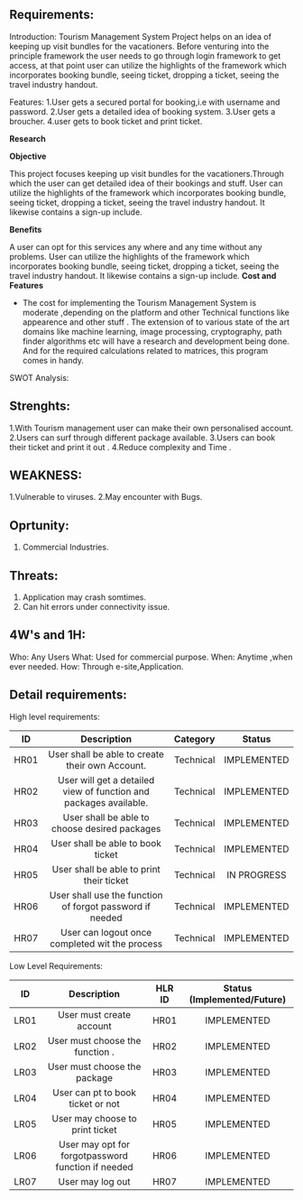 ## Requirements:

Introduction: 
 Tourism Management System Project helps on an idea of keeping up visit bundles for the vacationers. Before venturing into the principle framework the user needs to go through login framework to get access, at that point user can utilize the highlights of the framework which incorporates booking bundle, seeing ticket, dropping a ticket, seeing the travel industry handout. 

Features:
1.User gets a secured portal for booking,i.e with username and password.
2.User gets a detailed idea of booking system.
3.User gets a broucher.
4.user gets to book ticket and print ticket.


**Research**

**Objective**

This project focuses  keeping up visit bundles for the vacationers.Through which the user can get detailed idea of their bookings and stuff.  User  can utilize the highlights of the framework which incorporates booking bundle, seeing ticket, dropping a ticket, seeing the travel industry handout. It likewise contains a sign-up include.

**Benefits**

A user  can opt for this services any where and any time without any problems. User can utilize the highlights of the framework which incorporates booking bundle, seeing ticket, dropping a ticket, seeing the travel industry handout. It likewise contains a sign-up include.
**Cost and Features**

- The cost for implementing the Tourism Management System is moderate ,depending on the platform and other Technical functions like appearence and other stuff .  The extension of to various state of the art domains like machine learning, image processing, cryptography, path finder algorithms etc will have a research and development being done. And for the required calculations related to matrices, this program comes in handy.



SWOT Analysis:
## Strenghts:
1.With Tourism management user can make their own personalised account.
2.Users can surf through different package available.
3.Users can book their ticket and print it out .
4.Reduce complexity and Time . 


## WEAKNESS:
1.Vulnerable to viruses.
2.May encounter with Bugs.

## Oprtunity:
1. Commercial Industries.
  

## Threats:
 1. Application may crash somtimes.
 2. Can hit errors under connectivity issue.
 
 
 ## 4W's and 1H:
 Who: Any Users
 What: Used for commercial purpose.
 When: Anytime ,when ever needed.
 How: Through e-site,Application.
 
 
## Detail requirements:

High level requirements: 


|**ID**|**Description**|**Category**|**Status**|
| :-: | :-: | :-: | :-: |
|HR01|User shall be able to create their own Account.|Technical|IMPLEMENTED|
|HR02|User will get a detailed view of function and packages available. |Technical|IMPLEMENTED|
|HR03|User shall be able to choose desired packages|Technical|IMPLEMENTED|
|HR04|User shall be able to book ticket|Technical|IMPLEMENTED|
|HR05|User shall be able to print their ticket|Technical|IN PROGRESS|
|HR06|User shall use the function of forgot password if needed|Technical|IMPLEMENTED|
|HR07|User can logout once completed wit the process|Technical|IMPLEMENTED|

Low Level Requirements:

|**ID**|**Description**|**HLR ID**|**Status (Implemented/Future)**|
| :-: | :-: | :-: | :-: |
|LR01| User must create account|HR01|IMPLEMENTED|
|LR02|User must choose the function  .|HR02|IMPLEMENTED|
|LR03|User must  choose the package |HR03|IMPLEMENTED|
|LR04|User can pt to book ticket or not |HR04|IMPLEMENTED|
|LR05|User may choose to print ticket |HR05|IMPLEMENTED|
|LR06|User may opt for forgotpassword function if needed |HR06|IMPLEMENTED|
|LR07|User may log out |HR07|IMPLEMENTED|




